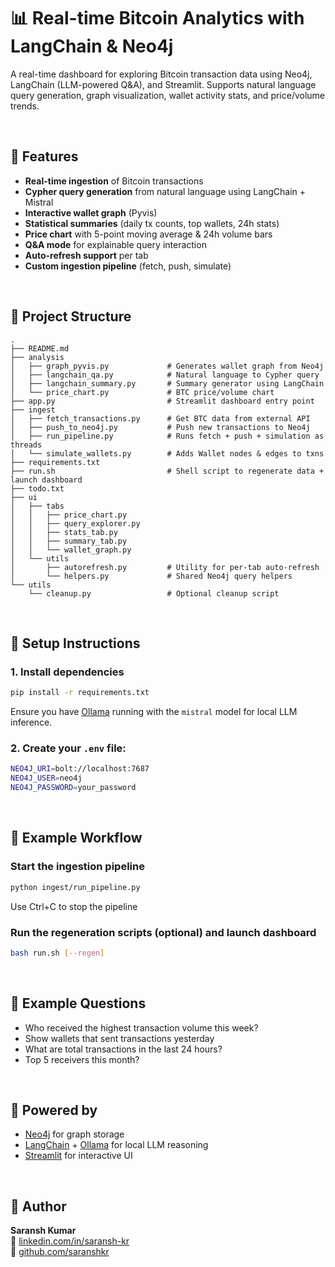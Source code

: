 # 📊 Real-time Bitcoin Analytics with LangChain & Neo4j

A real-time dashboard for exploring Bitcoin transaction data using Neo4j, LangChain (LLM-powered Q&A), and Streamlit. Supports natural language query generation, graph visualization, wallet activity stats, and price/volume trends.

<br>

## 🧩 Features

- **Real-time ingestion** of Bitcoin transactions
- **Cypher query generation** from natural language using LangChain + Mistral
- **Interactive wallet graph** (Pyvis)
- **Statistical summaries** (daily tx counts, top wallets, 24h stats)
- **Price chart** with 5-point moving average & 24h volume bars
- **Q&A mode** for explainable query interaction
- **Auto-refresh support** per tab
- **Custom ingestion pipeline** (fetch, push, simulate)

<br>

## 📁 Project Structure

```
.
├── README.md
├── analysis
│   ├── graph_pyvis.py             # Generates wallet graph from Neo4j
│   ├── langchain_qa.py            # Natural language to Cypher query
│   ├── langchain_summary.py       # Summary generator using LangChain
│   └── price_chart.py             # BTC price/volume chart
├── app.py                         # Streamlit dashboard entry point
├── ingest
│   ├── fetch_transactions.py      # Get BTC data from external API
│   ├── push_to_neo4j.py           # Push new transactions to Neo4j
│   ├── run_pipeline.py            # Runs fetch + push + simulation as threads
│   └── simulate_wallets.py        # Adds Wallet nodes & edges to txns
├── requirements.txt
├── run.sh                         # Shell script to regenerate data + launch dashboard
├── todo.txt
├── ui
│   ├── tabs
│   │   ├── price_chart.py
│   │   ├── query_explorer.py
│   │   ├── stats_tab.py
│   │   ├── summary_tab.py
│   │   └── wallet_graph.py
│   └── utils
│       ├── autorefresh.py         # Utility for per-tab auto-refresh
│       └── helpers.py             # Shared Neo4j query helpers
└── utils
    └── cleanup.py                 # Optional cleanup script
```

<br>

## 🚀 Setup Instructions

### 1. Install dependencies

```bash
pip install -r requirements.txt
```

Ensure you have [Ollama](https://ollama.com/) running with the `mistral` model for local LLM inference.

### 2. Create your `.env` file:

```bash
NEO4J_URI=bolt://localhost:7687
NEO4J_USER=neo4j
NEO4J_PASSWORD=your_password
```

<br>

## 📌 Example Workflow

### Start the ingestion pipeline

```bash
python ingest/run_pipeline.py
```

Use Ctrl+C to stop the pipeline

### Run the regeneration scripts (optional) and launch dashboard

```bash
bash run.sh [--regen]
```

<br>

## 💬 Example Questions

- Who received the highest transaction volume this week?
- Show wallets that sent transactions yesterday
- What are total transactions in the last 24 hours?
- Top 5 receivers this month?

<br>

## 🧠 Powered by

- [Neo4j](https://neo4j.com/) for graph storage
- [LangChain](https://github.com/langchain-ai/langchain) + [Ollama](https://ollama.com/) for local LLM reasoning
- [Streamlit](https://streamlit.io/) for interactive UI

<br>

## 🧠 Author

**Saransh Kumar**  
🔗 [linkedin.com/in/saransh-kr](https://linkedin.com/in/saransh-kr)  
🔗 [github.com/saranshkr](https://github.com/saranshkr)

